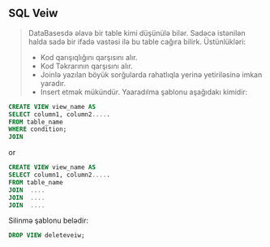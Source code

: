 ## SQL Veiw
> DataBasesdə əlavə bir table kimi düşünülə bilər. Sadəcə istənilən halda sadə bir ifadə vastəsi ilə bu table cağıra bilirk. Üstünlükləri:
> - Kod qarışıqlığını qarşısını alır.
> - Kod Təkrarının qarşısını alır.
> - Joinlə yazılan böyük sorğularda rahatlıqla yerinə yetiriləsinə imkan yaradır.
> - Insert etmək mükündür.
Yaaradılma şablonu aşağıdakı kimidir:

```sql
CREATE VIEW view_name AS
SELECT column1, column2.....
FROM table_name
WHERE condition;
JOIN  
```
or

```sql
CREATE VIEW view_name AS
SELECT column1, column2.....
FROM table_name
JOIN  ....
JOIN  ....
JOIN  ....
```

Silinmə şablonu belədir:
```sql
DROP VIEW deleteveiw;
```





